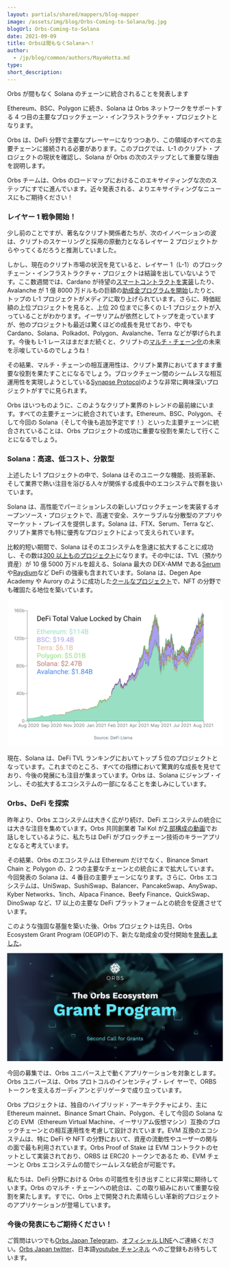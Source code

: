 ```yaml
---
layout: partials/shared/mappers/blog-mapper
image: /assets/img/blog/Orbs-Coming-to-Solana/bg.jpg
blogUrl: Orbs-Coming-to-Solana
date: 2021-09-09
title: Orbsは間もなくSolanaへ！
author:
  - /jp/blog/common/authors/MayoHotta.md
type:
short_description:
---
```


Orbs が間もなく Solana のチェーンに統合されることを発表します

Ethereum、BSC、Polygon に続き、Solana は Orbs ネットワークをサポートする 4 つ目の主要なブロックチェーン・インフラストラクチャ・プロジェクトとなります。

Orbs は、DeFi 分野で主要なプレーヤーになりつつあり、この領域のすべての主要チェーンに接続される必要があります。このブログでは、L-1 のクリプト・プロジェクトの現状を確認し、Solana が Orbs の次のステップとして重要な理由を説明します。

Orbs チームは、Orbs のロードマップにおけるこのエキサイティングな次のステップにすでに進んでいます。近々発表される、よりエキサイティングなニュースにもご期待ください！

### レイヤー 1 戦争開始！

少し前のことですが、著名なクリプト関係者たちが、次のイノベーションの波は、クリプトのスケーリングと採用の原動力となるレイヤー 2 プロジェクトからやってくるだろうと推測していました。

しかし、現在のクリプト市場の状況を見ていると、レイヤー 1（L-1）のブロックチェーン・インフラストラクチャ・プロジェクトは結論を出していないようです。ここ数週間では、Cardano が待望の[スマートコントラクトを実装](https://coinpost.jp/?p=272033)したり、Avalanche が 1 億 8000 万ドルもの巨額の[助成金プログラムを開始](https://coinpost.jp/?p=269693)したりと、トップの L-1 プロジェクトがメディアに取り上げられています。さらに、時価総額の上位プロジェクトを見ると、上位 20 位までに多くの L-1 プロジェクトが入っていることがわかります。イーサリアムが依然としてトップを走っていますが、他のプロジェクトも最近は驚くほどの成長を見せており、中でも Cardano、Solana、Polkadot、Polygon、Avalanche、Terra などが挙げられます。今後も L-1 レースはまだまだ続くと、クリプトの[マルチ・チェーン化](https://insights.glassnode.com/defi-uncovered-hints-of-a-multichain-future/)の未来を示唆しているのでしょうね！

その結果、マルチ・チェーンの相互運用性は、クリプト業界においてますます重要な役割を果たすことになるでしょう。ブロックチェーン間のシームレスな相互運用性を実現しようとしている[Synapse Protocol](https://synapseprotocol.com/?inputCurrency=BUSD&outputCurrency=USDC&outputChain=1)のような非常に興味深いプロジェクトがすでに見られます。

Orbs はいつものように、このようなクリプト業界のトレンドの最前線にいます。すべての主要チェーンに統合されています。Ethereum、BSC、Polygon、そして今回の Solana（そして今後も追加予定です！）といった主要チェーンに統合されていることは、Orbs プロジェクトの成功に重要な役割を果たして行くことになるでしょう。

### Solana：高速、低コスト、分散型

上述した L-1 プロジェクトの中で、Solana はそのユニークな機能、技術革新、そして業界で熱い注目を浴びる人々が関係する成長中のエコシステムで群を抜いています。

Solana は、高性能でパーミションレスの新しいブロックチェーンを実装するオープンソース・プロジェクトで、高速で安全、スケーラブルな分散型のアプリやマーケット・プレイスを提供します。Solana は、FTX、Serum、Terra など、クリプト業界でも特に優秀なプロジェクトによって支えられています。

比較的短い期間で、Solana はそのエコシステムを急速に拡大することに成功し、その数は[300 以上ものプロジェクト](https://solana.com/ecosystem/#)になります。その中には、TVL（預かり資産）が 10 億 5000 万ドルを超える、Solana 最大の DEX-AMM である[Serum](https://medium.com/solana-labs/ftx-chooses-solana-for-serum-a-high-speed-non-custodial-decentralized-derivatives-exchange-c346a27c1f2b)や[Raydium](https://raydium.io/)など DeFi の強豪も含まれています。Solana は、Degen Ape Academy や Aurory のように成功した[クールなプロジェクト](https://solanart.io/)で、NFT の分野でも確固たる地位を築いています。

![defi tvl](/assets/img/blog/Orbs-Coming-to-Solana/image1.png)

現在、Solana は、DeFi TVL ランキングにおいてトップ 5 位のプロジェクトとなっています。これまでのところ、すべての指標において驚異的な成長を見せており、今後の発展にも注目が集まっています。Orbs は、Solana にジャンプ・インし、その拡大するエコシステムの一部になることを楽しみにしています。

### Orbs、DeFi を探索

昨年より、Orbs エコシステムは大きく広がり続け、DeFi エコシステムの統合には大きな注目を集めています。Orbs 共同創業者 Tal Kol が[2 部構成の動画](https://orbs-japan-community.medium.com/defi%E5%85%A5%E9%96%80%E3%83%91%E3%83%BC%E3%83%881-4a8fdfe35ae6)でお話しをしているように、私たちは DeFi がブロックチェーン技術のキラーアプリとなると考えています。

その結果、Orbs のエコシステムは Ethereum だけでなく、Binance Smart Chain と Polygon の、2 つの主要なチェーンとの統合にまで拡大しています。今回発表の Solana は、4 番目の主要チェーンになります。さらに、Orbs エコシステムは、UniSwap、SushiSwap、Balancer、PancakeSwap、AnySwap、Kyber Networks、1inch、Alpaca Finance、Beefy Finance、QuickSwap、DinoSwap など、17 以上の主要な DeFi プラットフォームとの統合を促進させています。

このような強固な基盤を築いた後、Orbs プロジェクトは先日、Orbs Ecosystem Grant Program (OEGP)の下、新たな助成金の受付開始を[発表しました](https://www.orbs.com/jp/The-Orbs-Ecosystem-Grant-Program-Second-Call-for-Grants-2)。

![](/assets/img/blog/Orbs-Coming-to-Solana/image2.jpg)

今回の募集では、Orbs ユニバース上で動くアプリケーションを対象とします。Orbs ユニバースは、Orbs プロトコルのインセンティブ・レイ ヤーで、ORBS トークンを支えるガーディアンとデリゲータで成り立っています。

Orbs プロジェクトは、独自のハイブリッド・アーキテクチャにより、主に Ethereum mainnet、Binance Smart Chain、Polygon、そして今回の Solana などの EVM（Ethereum Virtual Machine、イーサリアム仮想マシン）互換のブロックチェーンとの相互運用性を考慮して設計されています。EVM 互換のエコシステムは、特に DeFi や NFT の分野において、資産の流動性やユーザーの関与の面で最も利用されています。Orbs Proof of Stake は EVM コントラクトのセットとして実装されており、ORBS は ERC20 トークンであるた め、EVM チェーンと Orbs エコシステムの間でシームレスな統合が可能です。

私たちは、DeFi 分野における Orbs の可能性を引き出すことに非常に期待しています。Orbs のマルチ・チェーンへの統合は、この取り組みにおいて重要な役割を果たします。すでに、Orbs 上で開発された素晴らしい革新的プロジェクトのアプリケーションが登場しています。

### 今後の発表にもご期待ください！

<div class='line-separator'></div>

ご質問はいつでも[Orbs Japan Telegram](https://t.me/joinchat/G0HZhBQssmZ05v6sp_G6jg)、[オフィシャル LINE](https://line.me/R/ti/p/%40vrf9558a)へご連絡ください。[Orbs Japan twitter](https://twitter.com/JapanOrbs)、日本語[youtube チャンネル](https://www.youtube.com/channel/UCZePjhX4e6CuAe8v63Li9lg) へのご登録もお待ちしています。
